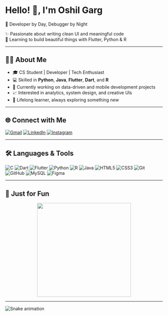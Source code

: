 # Hello! 👋, I'm Oshil Garg  
🔐 Developer by Day, Debugger by Night

✨ Passionate about writing clean UI and meaningful code  
📱 Learning to build beautiful things with Flutter, Python & R

---

## 👨‍💻 About Me

- 🎓 CS Student | Developer | Tech Enthusiast  
- 💻 Skilled in **Python**, **Java**, **Flutter**, **Dart**, and **R**  
- 🔭 Currently working on data-driven and mobile development projects  
- 📈 Interested in analytics, system design, and creative UIs  
- 🌱 Lifelong learner, always exploring something new  

---

## 🌐 Connect with Me

[![Gmail](https://img.shields.io/badge/Gmail-D14836?style=for-the-badge&logo=gmail&logoColor=white)](mailto:oshilgarg361@gmail.com)
[![LinkedIn](https://img.shields.io/badge/LinkedIn-0A66C2?style=for-the-badge&logo=linkedin&logoColor=white)](https://www.linkedin.com/in/oshil-garg-506046306/)
[![Instagram](https://img.shields.io/badge/Instagram-E4405F?style=for-the-badge&logo=instagram&logoColor=white)](https://www.instagram.com/oshil.garg?igsh=Nno1ZDRuZTNzMGgz)

---

## 🛠️ Languages & Tools

![C](https://img.shields.io/badge/C-00599C?style=for-the-badge&logo=c&logoColor=white)
![Dart](https://img.shields.io/badge/Dart-0175C2?style=for-the-badge&logo=dart&logoColor=white)
![Flutter](https://img.shields.io/badge/Flutter-02569B?style=for-the-badge&logo=flutter&logoColor=white)
![Python](https://img.shields.io/badge/Python-3776AB?style=for-the-badge&logo=python&logoColor=white)
![R](https://img.shields.io/badge/R-276DC3?style=for-the-badge&logo=r&logoColor=white)
![Java](https://img.shields.io/badge/Java-007396?style=for-the-badge&logo=java&logoColor=white)
![HTML5](https://img.shields.io/badge/HTML5-E34F26?style=for-the-badge&logo=html5&logoColor=white)
![CSS3](https://img.shields.io/badge/CSS3-1572B6?style=for-the-badge&logo=css3&logoColor=white)
![Git](https://img.shields.io/badge/Git-F05032?style=for-the-badge&logo=git&logoColor=white)
![GitHub](https://img.shields.io/badge/GitHub-181717?style=for-the-badge&logo=github&logoColor=white)
![MySQL](https://img.shields.io/badge/MySQL-4479A1?style=for-the-badge&logo=mysql&logoColor=white)
![Figma](https://img.shields.io/badge/Figma-F24E1E?style=for-the-badge&logo=figma&logoColor=white)

---

## 🍕 Just for Fun

<div align="center">
  <img src="https://media.giphy.com/media/78XCFBGOlS6keY1Bil/giphy.gif" width="300px" />
</div>

---

<img src="https://raw.githubusercontent.com/maurodesouza/maurodesouza/output/snake.svg" alt="Snake animation" />


